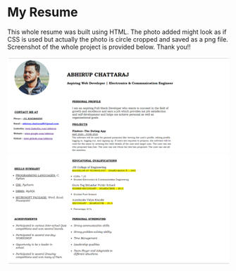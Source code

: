# My Resume
This whole resume was built using HTML.
The photo added might look as if CSS is used but actually the photo is circle cropped and saved as a png file.
Screenshot of the whole project is provided below. Thank you!!


![Alt text](Images/Resume(HTML)0.png?raw=true "Picture 1")
![Alt text](Images/Resume(HTML)1.png?raw=true "Picture 2")
